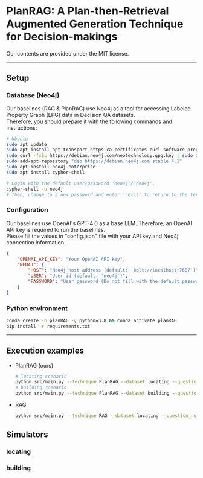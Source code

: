 # PlanRAG: A Plan-then-Retrieval Augmented Generation Technique for Decision-makings

Our contents are provided under the MIT license.

***
## Setup 
### Database (Neo4j)
Our baselines (RAG & PlanRAG) use Neo4j as a tool for accessing Labeled Property Graph (LPG) data in Decision QA datasets.  
Therefore, you should prepare it with the following commands and instructions:
```bash
# Ubuntu
sudo apt update
sudo apt install apt-transport-https ca-certificates curl software-properties-common
sudo curl -fsSL https://debian.neo4j.com/neotechnology.gpg.key | sudo apt-key add -
sudo add-apt-repository "deb https://debian.neo4j.com stable 4.1"
sudo apt install neo4j-enterprise
sudo apt install cypher-shell

# Login with the default user/password 'neo4j'/'neo4j'.
cypher-shell -u neo4j
# Then, change to a new password and enter ':exit' to return to the terminal.
```
### Configuration
Our baselines use OpenAI's GPT-4.0 as a base LLM. Therefore, an OpenAI API key is required to run the baselines.   
Please fill the values in "config.json" file with your API key and Neo4j connection information.
```json
{
    "OPENAI_API_KEY": "Your OpenAI API key",
    "NEO4J": {
        "HOST": "Neo4j host address (default: 'bolt://localhost:7687')", 
        "USER": "User id (default: 'neo4j')",
        "PASSWORD": "User password (Do not fill with the default password 'neo4j')"
    }
}
```
### Python environment
```bash
conda create -n planRAG -y python=3.8 && conda activate planRAG
pip install -r requirements.txt
```

***
## Execution examples
+ PlanRAG (ours)
  ```bash
  # locating scenario
  python src/main.py --technique PlanRAG --dataset locating --question_num 1
  # building scenario
  python src/main.py --technique PlanRAG --dataset building --question_num 1
  ```
+ RAG
  ```bash
  python src/main.py --technique RAG --dataset locating --question_num 1
  ```

## Simulators


<!-- 시뮬레이터 어떻게 사용하여야 하는지 -->

### locating


### building